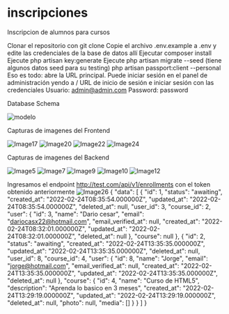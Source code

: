 # inscripciones
Inscripcion de alumnos para cursos

Clonar el repositorio con git clone
Copie el archivo .env.example a .env y edite las credenciales de la base de datos allí
Ejecutar composer install
Ejecute php artisan key:generate
Ejecute php artisan migrate --seed (tiene algunos datos seed para su testing)
php artisan passport:client --personal
Eso es todo: abre la URL principal.
Puede iniciar sesión en el panel de administración yendo a / URL de inicio de sesión e iniciar sesión con las credenciales 
Usuario: admin@admin.com
Password: password



Database Schema

![modelo](https://user-images.githubusercontent.com/58869926/155495868-425f3a44-1010-467b-89af-627f16e1d57b.jpg)

Capturas de imagenes del Frontend

![Image17](https://user-images.githubusercontent.com/58869926/155534779-133b6c83-6b03-4227-b54c-a192e8d3a11e.jpg)
![Image20](https://user-images.githubusercontent.com/58869926/155534786-e8eb42ef-2ba1-4b7a-841c-a0f1e679cb61.jpg)
![Image22](https://user-images.githubusercontent.com/58869926/155534788-68f339aa-a471-4635-a07f-c41d227e7dfd.jpg)
![Image24](https://user-images.githubusercontent.com/58869926/155534790-49200440-6409-4c07-82ab-a478b027fa52.jpg)

Capturas de imagenes del Backend

![Image5](https://user-images.githubusercontent.com/58869926/155495904-398c1962-9ff2-4917-ae57-111d5a1edd76.jpg)
![Image7](https://user-images.githubusercontent.com/58869926/155495911-57d8d5bf-6f79-4744-a979-dbbeb404b37f.jpg)
![Image9](https://user-images.githubusercontent.com/58869926/155495917-4e211af4-dd0e-4278-bd11-e10b9ec0354c.jpg)
![Image10](https://user-images.githubusercontent.com/58869926/155495930-879ac999-b1fd-4569-bc23-38a97e429c18.jpg)
![Image12](https://user-images.githubusercontent.com/58869926/155495940-4c8d42ca-25fc-4e2b-a312-c332ca12a13a.jpg)

Ingresamos el endpoint http://test.com/api/v1/enrollments
con el token obtenido anteriormente
![Image26](https://user-images.githubusercontent.com/58869926/155537806-ffdfd1ff-75b3-4b84-80b5-b83f7d51ced7.jpg)
{
    "data": [
        {
            "id": 1,
            "status": "awaiting",
            "created_at": "2022-02-24T08:35:54.000000Z",
            "updated_at": "2022-02-24T08:35:54.000000Z",
            "deleted_at": null,
            "user_id": 3,
            "course_id": 2,
            "user": {
                "id": 3,
                "name": "Dario cesar",
                "email": "dariocasx22@hotmail.com",
                "email_verified_at": null,
                "created_at": "2022-02-24T08:32:01.000000Z",
                "updated_at": "2022-02-24T08:32:01.000000Z",
                "deleted_at": null
            },
            "course": null
        },
        {
            "id": 2,
            "status": "awaiting",
            "created_at": "2022-02-24T13:35:35.000000Z",
            "updated_at": "2022-02-24T13:35:35.000000Z",
            "deleted_at": null,
            "user_id": 8,
            "course_id": 4,
            "user": {
                "id": 8,
                "name": "Jorge",
                "email": "jorge@hotmail.com",
                "email_verified_at": null,
                "created_at": "2022-02-24T13:35:35.000000Z",
                "updated_at": "2022-02-24T13:35:35.000000Z",
                "deleted_at": null
            },
            "course": {
                "id": 4,
                "name": "Curso de HTML5",
                "description": "Aprenda lo basico en 3 meses",
                "created_at": "2022-02-24T13:29:19.000000Z",
                "updated_at": "2022-02-24T13:29:19.000000Z",
                "deleted_at": null,
                "photo": null,
                "media": []
            }
        }
    ]
}
